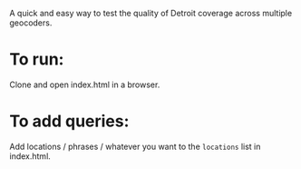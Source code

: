 A quick and easy way to test the quality of Detroit coverage across multiple
geocoders. 

To run: 
======
Clone and open index.html in a browser. 

To add queries:
======
Add locations / phrases / whatever you want to the `locations` list in 
index.html.
